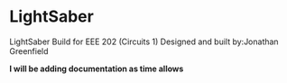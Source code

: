# LightSaber
LightSaber Build for EEE 202 (Circuits 1)
Designed and built by:Jonathan Greenfield

**I will be adding documentation as time allows**
